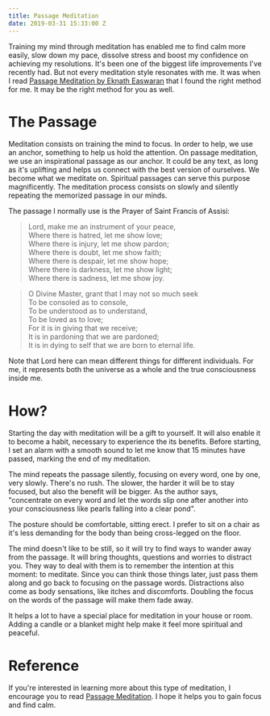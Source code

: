 ```yaml
---
title: Passage Meditation
date: 2019-03-31 15:33:00 Z
---
```


Training my mind through meditation has enabled me to find calm more easily, slow down my pace, dissolve stress and boost my confidence on achieving my resolutions. It's been one of the biggest life improvements I've recently had. But not every meditation style resonates with me. It was when I read [Passage Meditation by Eknath Easwaran](https://en.wikipedia.org/wiki/Passage_Meditation) that I found the right method for me. It may be the right method for you as well.

# The Passage

Meditation consists on training the mind to focus. In order to help, we use an anchor, something to help us hold the attention. On passage meditation, we use an inspirational passage as our anchor. It could be any text, as long as it's uplifting and helps us connect with the best version of ourselves. We become what we meditate on. Spiritual passages can serve this purpose magnificently. The meditation process  consists on slowly and silently repeating the memorized passage in our minds.

The passage I normally use is the Prayer of Saint Francis of Assisi:

> Lord, make me an instrument of your peace,\
> Where there is hatred, let me show love;\
> Where there is injury, let me show pardon;\
> Where there is doubt, let me show faith;\
> Where there is despair, let me show hope;\
> Where there is darkness, let me show light;\
> Where there is sadness, let me show joy.

> O Divine Master, grant that I may not so much seek\
> To be consoled as to console,\
> To be understood as to understand,\
> To be loved as to love;\
> For it is in giving that we receive;\
> It is in pardoning that we are pardoned;\
> It is in dying to self that we are born to eternal life.

Note that Lord here can mean different things for different individuals. For me, it represents both the universe as a whole and the true consciousness inside me.

# How?

Starting the day with meditation will be a gift to yourself. It will also enable it to become a habit, necessary to experience the its benefits. Before starting, I set an alarm with a smooth sound to let me know that 15 minutes have passed, marking the end of my meditation.

The mind repeats the passage silently, focusing on every word, one by one, very slowly. There's no rush. The slower, the harder it will be to stay focused, but also the benefit will be bigger. As the author says, "concentrate on every word and let the words slip one after another into your consciousness like pearls falling into a clear pond".

The posture should be comfortable, sitting erect. I prefer to sit on a chair as it's less demanding for the body than being cross-legged on the floor.

The mind doesn't like to be still, so it will try to find ways to wander away from the passage. It will bring thoughts, questions and worries to distract you. They way to deal with them is to remember the intention at this moment: to meditate. Since you can think those things later, just pass them along and go back to focusing on the passage words. Distractions also come as body sensations, like itches and discomforts. Doubling the focus on the words of the passage will make them fade away.

It helps a lot to have a special place for meditation in your house or room. Adding a candle or a blanket might help make it feel more spiritual and peaceful.

# Reference

If you're interested in learning more about this type of meditation, I encourage you to read [Passage Meditation](https://en.wikipedia.org/wiki/Passage_Meditation). I hope it helps you to gain focus and find calm.
